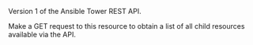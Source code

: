 Version 1 of the Ansible Tower REST API.

Make a GET request to this resource to obtain a list of all child resources
available via the API.
